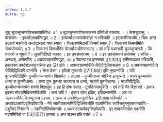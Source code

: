 ```yaml
---
index: 1.3.7
sutra: चुटू

---
```

 चुटू चुञ्ञ्चुप्चणपोश्चकारप्रतिषेधः ॥ 1 ॥ चुञ्ञ्चुप्चणपोश्चकारस्य प्रतिषेधो वक्तव्यः । । केशचुञ्ञ्चुः । केशचणः । इदर्थाऽभावात्सिद्धम् ॥ 2 ॥ इत्कार्याऽभावादत्रेत्संज्ञा न भविष्यति ॥ इदमस्तीत्कार्यम्। चितः अन्त उदात्तो भवतीति अन्तोदात्तत्वं यथा स्यात् । पित्करणमिदानीं किमर्थं स्यात् ?। पित्करणं किमर्थमिति चेत्पर्यायार्थम् ॥ 3 ॥ पित्करणं किमर्थमित चेत्पर्यायार्थमेतत्स्यात् । एवं तर्हि यकारादी चुञ्ञ्चुप्चणपौ । किं यकारो न श्रूयते ?। लुप्तनिर्दिष्टो यकारः । इर उपसंख्यानम् ॥ 4 ॥ इर उपसंख्यानं कर्तव्यम् । रुधिर् - अरुधत्, अरौत्सीत् ॥ अवयवग्रहणात्सिद्धम् ॥5 ॥ रेफस्याऽत्र हलन्त्यम् [[1|3|3]] इतीत्सञ्ञ्ज्ञा भविष्यति, इकारस्य उपदेशेऽजनुनासिक इत् (2) इति । अवयवग्रहणादिति चेदिदिद्विधिप्रसङ्गः ॥ 6 ॥ अवयवग्रहणादिति चेदिदिद्विधिरपि प्राप्नोति । भेत्ता छेत्ता । इदितो नुम्धातोः [[7|1|58]] इति नुम्प्राप्नोति । यदि पुनरयमिदिद्विधिः कुम्भीधान्यन्यायेन विज्ञायेत । तद्यथा - कुम्भीधान्यः श्रोत्रियः इत्युच्यते । यस्य कुम्भ्यामेव धान्यं स कुम्भीधान्यः । यस्य पुनः कुम्भ्यां चाऽन्यत्र च धान्यं, नाऽसौ कुम्भीधान्यः । नायमिदिद्विधिः कुम्भीधान्यन्यायेन शक्यो विज्ञातुम् । इह हि दोषः स्यात् - टुनदिनन्दथुरिति । एवं तर्हि नैवं विज्ञायते - इकार इदस्य सोऽयमिदित्तस्येदितीति । कथं तर्हि ?। इकार एवेत् इदित्, इदिदन्तस्येति ॥ अथ वा ऋकारस्यैवेदमित्त्वभूतस्य ग्रहणम् । तस्य च उपदेशेऽजनुनासिक इतीत्संज्ञा भविष्यति ॥ अथवाऽऽचार्यप्रवृत्तिर्ज्ञापयति - नैवं जातीयकानामिदिद्विधिर्भवतीति यदयमिरितः कांश्चिन्नुमनुषक्तान्पठति - उबुन्दिर् निशामने । स्कन्दिर्गतिशोषणयोः ॥ अथवाऽऽचार्यप्रवृत्तिर्ज्ञापयति - इर् शब्दस्येत्संज्ञा भवतीति यदयमिरितो वा [[3|1|57]] इत्याह ॥ अथ वाऽन्त इति वर्तते ॥ 7 ॥ 